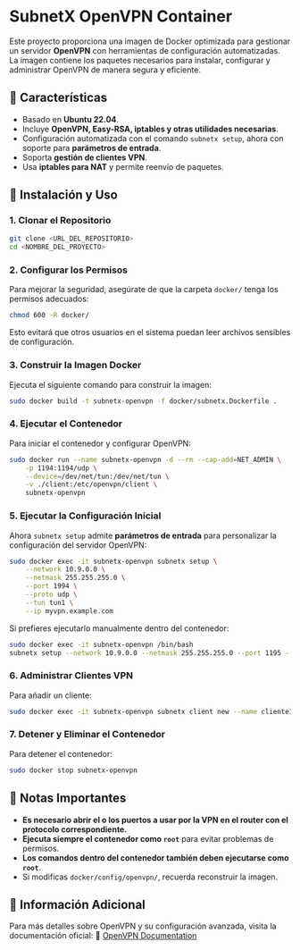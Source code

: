 # SubnetX OpenVPN Container

Este proyecto proporciona una imagen de Docker optimizada para gestionar un servidor **OpenVPN** con herramientas de configuración automatizadas. La imagen contiene los paquetes necesarios para instalar, configurar y administrar OpenVPN de manera segura y eficiente.

## 📌 Características
- Basado en **Ubuntu 22.04**.
- Incluye **OpenVPN, Easy-RSA, iptables y otras utilidades necesarias**.
- Configuración automatizada con el comando `subnetx setup`, ahora con soporte para **parámetros de entrada**.
- Soporta **gestión de clientes VPN**.
- Usa **iptables para NAT** y permite reenvío de paquetes.

## 🚀 Instalación y Uso

### 1. Clonar el Repositorio
```bash
git clone <URL_DEL_REPOSITORIO>
cd <NOMBRE_DEL_PROYECTO>
```

### 2. Configurar los Permisos
Para mejorar la seguridad, asegúrate de que la carpeta `docker/` tenga los permisos adecuados:
```bash
chmod 600 -R docker/
```
Esto evitará que otros usuarios en el sistema puedan leer archivos sensibles de configuración.

### 3. Construir la Imagen Docker
Ejecuta el siguiente comando para construir la imagen:
```bash
sudo docker build -t subnetx-openvpn -f docker/subnetx.Dockerfile .
```

### 4. Ejecutar el Contenedor
Para iniciar el contenedor y configurar OpenVPN:
```bash
sudo docker run --name subnetx-openvpn -d --rm --cap-add=NET_ADMIN \
    -p 1194:1194/udp \
    --device=/dev/net/tun:/dev/net/tun \
    -v ./client:/etc/openvpn/client \
    subnetx-openvpn
```

### 5. Ejecutar la Configuración Inicial
Ahora `subnetx setup` admite **parámetros de entrada** para personalizar la configuración del servidor OpenVPN:
```bash
sudo docker exec -it subnetx-openvpn subnetx setup \
    --network 10.9.0.0 \
    --netmask 255.255.255.0 \
    --port 1994 \
    --proto udp \
    --tun tun1 \
    --ip myvpn.example.com
```

Si prefieres ejecutarlo manualmente dentro del contenedor:
```bash
sudo docker exec -it subnetx-openvpn /bin/bash
subnetx setup --network 10.9.0.0 --netmask 255.255.255.0 --port 1195 --proto udp --tun tun1 --ip myvpn.example.com
```

### 6. Administrar Clientes VPN
Para añadir un cliente:
```bash
sudo docker exec -it subnetx-openvpn subnetx client new --name cliente1 --ip 10.9.0.10
```

### 7. Detener y Eliminar el Contenedor
Para detener el contenedor:
```bash
sudo docker stop subnetx-openvpn
```

## 📌 Notas Importantes
- **Es necesario abrir el o los puertos a usar por la VPN en el router con el protocolo correspondiente.**
- **Ejecuta siempre el contenedor como `root`** para evitar problemas de permisos.
- **Los comandos dentro del contenedor también deben ejecutarse como `root`**.
- Si modificas `docker/config/openvpn/`, recuerda reconstruir la imagen.

## 📖 Información Adicional
Para más detalles sobre OpenVPN y su configuración avanzada, visita la documentación oficial:
🔗 [OpenVPN Documentation](https://openvpn.net/community-resources/)

